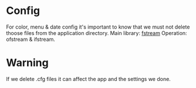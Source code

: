 # Config

For color, menu & date config it's important to know
that we must not delete thoose files from the application directory.
Main library: [fstream](https://cplusplus.com/reference/fstream/fstream/)
Operation: ofstream & ifstream.

# Warning

If we delete .cfg files it can affect the app and the settings we done.